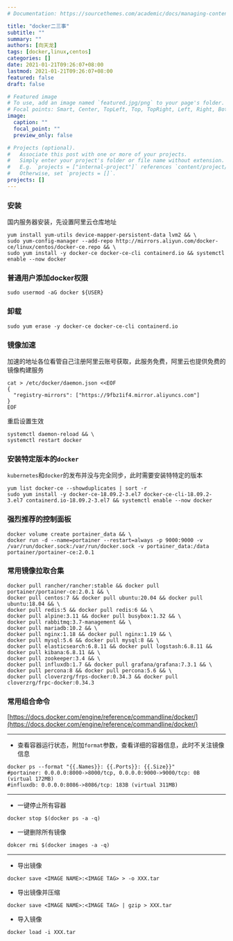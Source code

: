 ```yaml
---
# Documentation: https://sourcethemes.com/academic/docs/managing-content/

title: "docker二三事"
subtitle: ""
summary: ""
authors: [向天龙]
tags: [docker,linux,centos]
categories: []
date: 2021-01-21T09:26:07+08:00
lastmod: 2021-01-21T09:26:07+08:00
featured: false
draft: false

# Featured image
# To use, add an image named `featured.jpg/png` to your page's folder.
# Focal points: Smart, Center, TopLeft, Top, TopRight, Left, Right, BottomLeft, Bottom, BottomRight.
image:
  caption: ""
  focal_point: ""
  preview_only: false

# Projects (optional).
#   Associate this post with one or more of your projects.
#   Simply enter your project's folder or file name without extension.
#   E.g. `projects = ["internal-project"]` references `content/project/deep-learning/index.md`.
#   Otherwise, set `projects = []`.
projects: []
---
```


### 安装

国内服务器安装，先设置阿里云仓库地址

```shell
yum install yum-utils device-mapper-persistent-data lvm2 && \
sudo yum-config-manager --add-repo http://mirrors.aliyun.com/docker-ce/linux/centos/docker-ce.repo && \
sudo yum install -y docker-ce docker-ce-cli containerd.io && systemctl enable --now docker
```

### 普通用户添加docker权限

```shell
sudo usermod -aG docker ${USER}
```

### 卸载

```shell
sudo yum erase -y docker-ce docker-ce-cli containerd.io
```

### 镜像加速

加速的地址各位看管自己注册阿里云账号获取，此服务免费，阿里云也提供免费的镜像构建服务

```shell
cat > /etc/docker/daemon.json <<EOF
{
  "registry-mirrors": ["https://9fbz1if4.mirror.aliyuncs.com"]
}
EOF
```

重启设置生效
```shell
systemctl daemon-reload && \
systemctl restart docker
```

### 安装特定版本的`docker`

`kubernetes`和`docker`的发布并没与完全同步，此时需要安装特特定的版本

```shell
yum list docker-ce --showduplicates | sort -r
sudo yum install -y docker-ce-18.09.2-3.el7 docker-ce-cli-18.09.2-3.el7 containerd.io-18.09.2-3.el7 && systemctl enable --now docker
```

### 强烈推荐的控制面板

```shell
docker volume create portainer_data && \
docker run -d --name=portainer --restart=always -p 9000:9000 -v /var/run/docker.sock:/var/run/docker.sock -v portainer_data:/data portainer/portainer-ce:2.0.1
```

### 常用镜像拉取合集

```shell
docker pull rancher/rancher:stable && docker pull  portainer/portainer-ce:2.0.1 && \
docker pull centos:7 && docker pull ubuntu:20.04 && docker pull ubuntu:18.04 && \
docker pull redis:5 && docker pull redis:6 && \
docker pull alpine:3.11 && docker pull busybox:1.32 && \
docker pull rabbitmq:3.7-management && \
docker pull mariadb:10.2 && \
docker pull nginx:1.18 && docker pull nginx:1.19 && \
docker pull mysql:5.6 && docker pull mysql:8 && \
docker pull elasticsearch:6.8.11 && docker pull logstash:6.8.11 && docker pull kibana:6.8.11 && \
docker pull zookeeper:3.4 && \
docker pull influxdb:1.7 && docker pull grafana/grafana:7.3.1 && \
docker pull percona:8 && docker pull percona:5.6 && \
docker pull cloverzrg/frps-docker:0.34.3 && docker pull cloverzrg/frpc-docker:0.34.3
```

### 常用组合命令

[https://docs.docker.com/engine/reference/commandline/docker/](https://docs.docker.com/engine/reference/commandline/docker/)

---

* 查看容器运行状态，附加`format`参数，查看详细的容器信息，此时不关注镜像信息
```shell
docker ps --format "{{.Names}}: {{.Ports}}: {{.Size}}"
#portainer: 0.0.0.0:8000->8000/tcp, 0.0.0.0:9000->9000/tcp: 0B (virtual 172MB)
#influxdb: 0.0.0.0:8086->8086/tcp: 183B (virtual 311MB)
```

---

* 一键停止所有容器
```shell
docker stop $(docker ps -a -q)
```

* 一键删除所有镜像
```shell
dokcer rmi $(docker images -a -q)
```

---

* 导出镜像
```shell
docker save <IMAGE NAME>:<IMAGE TAG> > -o XXX.tar
```

* 导出镜像并压缩
```shell
docker save <IMAGE NAME>:<IMAGE TAG> | gzip > XXX.tar
```

* 导入镜像
```shell
docker load -i XXX.tar
```